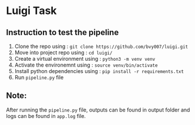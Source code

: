 # Luigi Task

## Instruction to test the pipeline
1) Clone the repo using : ```git clone https://github.com/bvy007/luigi.git```
2) Move into project repo using : ```cd luigi/```
3) Create a virtual environment using : ```python3 -m venv venv```
4) Activate the environemnt using : ```source venv/bin/activate```
5) Install python dependencies using : ```pip install -r requirements.txt```
6) Run ```pipeline.py``` file

## Note:
After running the ```pipeline.py``` file, outputs can be found in output folder and logs can be found in ```app.log``` file.
